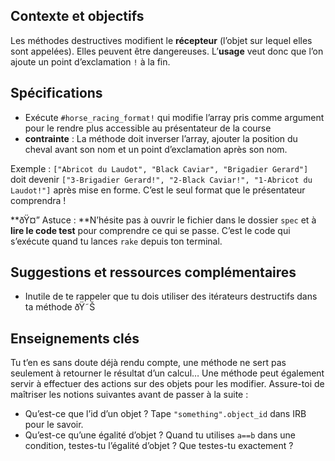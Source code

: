Contexte et objectifs
---------------------

Les méthodes destructives modifient le **récepteur** (l’objet sur lequel elles sont appelées).
Elles peuvent être dangereuses. L’**usage** veut donc que l’on ajoute un point d’exclamation `!` à la fin.

Spécifications
--------------

-   Exécute `#horse_racing_format!` qui modifie l’array pris comme argument pour le rendre plus accessible au présentateur de la course
-   **contrainte** : La méthode doit inverser l’array, ajouter la position du cheval avant son nom et un point d’exclamation après son nom.

Exemple : `["Abricot du Laudot", "Black Caviar", "Brigadier Gerard"]` doit devenir `["3-Brigadier Gerard!", "2-Black Caviar!", "1-Abricot du Laudot!"]` après mise en forme.
C’est le seul format que le présentateur comprendra !

**ðŸ¤” Astuce : **N’hésite pas à ouvrir le fichier dans le dossier `spec` et à **lire le code test** pour comprendre ce qui se passe. C’est le code qui s’exécute quand tu lances `rake` depuis ton terminal.

Suggestions et ressources complémentaires
-----------------------------------------

-   Inutile de te rappeler que tu dois utiliser des itérateurs destructifs dans ta méthode ðŸ˜Š

Enseignements clés
------------------

Tu t’en es sans doute déjà rendu compte, une méthode ne sert pas seulement à retourner le résultat d’un calcul… Une méthode peut également servir à effectuer des actions sur des objets pour les modifier. Assure-toi de maîtriser les notions suivantes avant de passer à la suite :

-   Qu’est-ce que l’id d’un objet ? Tape `"something".object_id` dans IRB pour le savoir.
-   Qu’est-ce qu’une égalité d’objet ? Quand tu utilises `a==b` dans une condition, testes-tu l’égalité d’objet ? Que testes-tu exactement ?

